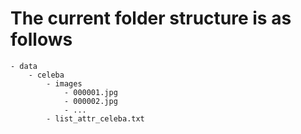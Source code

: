 # The current folder structure is as follows

```shell
- data
    - celeba
        - images
            - 000001.jpg
            - 000002.jpg
            - ...
        - list_attr_celeba.txt
```